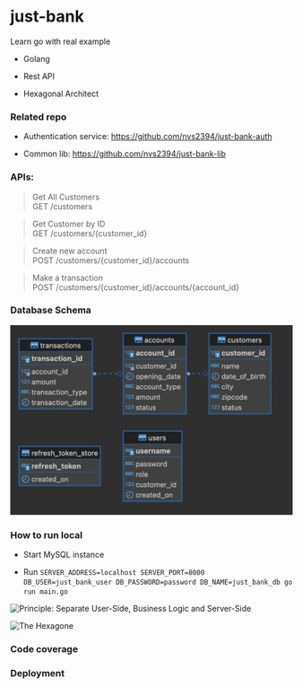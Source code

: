 # just-bank

Learn go with real example

- Golang

- Rest API

- Hexagonal Architect

### Related repo

- Authentication service: https://github.com/nvs2394/just-bank-auth

- Common lib: https://github.com/nvs2394/just-bank-lib


### APIs:

> Get All Customers      
GET  /customers


> Get Customer by ID    
GET  /customers/{customer_id}

> Create new account    
POST /customers/{customer_id}/accounts

> Make a transaction     
POST /customers/{customer_id}/accounts/{account_id}

### Database Schema

![EPR Just Bank](./just-bank-db.png)
### How to run local


- Start MySQL instance

- Run `SERVER_ADDRESS=localhost SERVER_PORT=8000 DB_USER=just_bank_user DB_PASSWORD=password DB_NAME=just_bank_db go run main.go`

![Principle: Separate User-Side, Business Logic and Server-Side](https://blog.octo.com/wp-content/uploads/2020/06/archi_hexa_en_00.png)

![The Hexagone](https://blog.octo.com/wp-content/uploads/2020/06/archi_hexa_en_06.png)

### Code coverage

### Deployment
